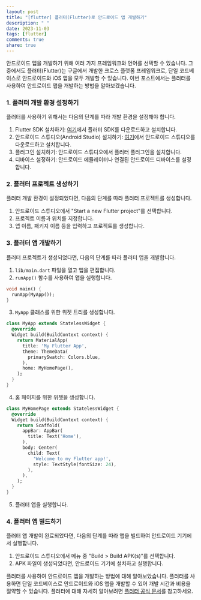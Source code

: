 ```yaml
---
layout: post
title: "[flutter] 플러터(Flutter)로 안드로이드 앱 개발하기"
description: " "
date: 2023-11-03
tags: [flutter]
comments: true
share: true
---
```


안드로이드 앱을 개발하기 위해 여러 가지 프레임워크와 언어를 선택할 수 있습니다. 그 중에서도 플러터(Flutter)는 구글에서 개발한 크로스 플랫폼 프레임워크로, 단일 코드베이스로 안드로이드와 iOS 앱을 모두 개발할 수 있습니다. 이번 포스트에서는 플러터를 사용하여 안드로이드 앱을 개발하는 방법을 알아보겠습니다.

### 1. 플러터 개발 환경 설정하기

플러터를 사용하기 위해서는 다음의 단계를 따라 개발 환경을 설정해야 합니다.

1. Flutter SDK 설치하기: [여기](https://flutter.dev/docs/get-started/install)에서 플러터 SDK를 다운로드하고 설치합니다.
2. 안드로이드 스튜디오(Android Studio) 설치하기: [여기](https://developer.android.com/studio)에서 안드로이드 스튜디오를 다운로드하고 설치합니다.
3. 플러그인 설치하기: 안드로이드 스튜디오에서 플러터 플러그인을 설치합니다.
4. 디바이스 설정하기: 안드로이드 에뮬레이터나 연결된 안드로이드 디바이스를 설정합니다.

### 2. 플러터 프로젝트 생성하기

플러터 개발 환경이 설정되었다면, 다음의 단계를 따라 플러터 프로젝트를 생성합니다.

1. 안드로이드 스튜디오에서 "Start a new Flutter project"를 선택합니다.
2. 프로젝트 이름과 위치를 지정합니다.
3. 앱 이름, 패키지 이름 등을 입력하고 프로젝트를 생성합니다.

### 3. 플러터 앱 개발하기

플러터 프로젝트가 생성되었다면, 다음의 단계를 따라 플러터 앱을 개발합니다.

1. `lib/main.dart` 파일을 열고 앱을 편집합니다.
2. `runApp()` 함수를 사용하여 앱을 실행합니다.
```dart
void main() {
  runApp(MyApp());
}
```
3. `MyApp` 클래스를 위한 위젯 트리를 생성합니다.
```dart
class MyApp extends StatelessWidget {
  @override
  Widget build(BuildContext context) {
    return MaterialApp(
      title: 'My Flutter App',
      theme: ThemeData(
        primarySwatch: Colors.blue,
      ),
      home: MyHomePage(),
    );
  }
}
```
4. 홈 페이지를 위한 위젯을 생성합니다.
```dart
class MyHomePage extends StatelessWidget {
  @override
  Widget build(BuildContext context) {
    return Scaffold(
      appBar: AppBar(
        title: Text('Home'),
      ),
      body: Center(
        child: Text(
          'Welcome to my Flutter app!',
          style: TextStyle(fontSize: 24),
        ),
      ),
    );
  }
}
```
5. 플러터 앱을 실행합니다.

### 4. 플러터 앱 빌드하기

플러터 앱 개발이 완료되었다면, 다음의 단계를 따라 앱을 빌드하여 안드로이드 기기에서 실행합니다.

1. 안드로이드 스튜디오에서 메뉴 중 "Build > Build APK(s)"를 선택합니다.
2. APK 파일이 생성되었다면, 안드로이드 기기에 설치하고 실행합니다.

플러터를 사용하여 안드로이드 앱을 개발하는 방법에 대해 알아보았습니다. 플러터를 사용하면 단일 코드베이스로 안드로이드와 iOS 앱을 개발할 수 있어 개발 시간과 비용을 절약할 수 있습니다. 플러터에 대해 자세히 알아보려면 [플러터 공식 문서](https://flutter.dev/docs)를 참고하세요.